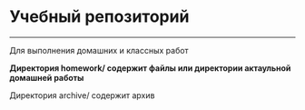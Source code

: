 # Учебный репозиторий
____
Для выполнения домашних и классных работ

**Директория homework/ содержит файлы или директории актаульной домашней работы**

Директория archive/ содержит архив


